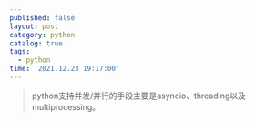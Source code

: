 ```yaml
---
published: false
layout: post
category: python
catalog: true
tags:
  - python
time: '2021.12.23 19:17:00'
---
```

>  python支持并发/并行的手段主要是asyncio、threading以及multiprocessing。
